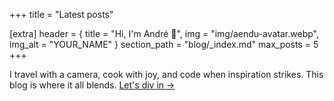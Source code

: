 +++
title = "Latest posts"

[extra]
header = { title = "Hi, I'm André 📸", img = "img/aendu-avatar.webp", img_alt = "YOUR_NAME" }
section_path = "blog/_index.md"
max_posts = 5
+++

I travel with a camera, cook with joy, and code when inspiration strikes. This blog is where it all blends. [Let's div in →](about)
